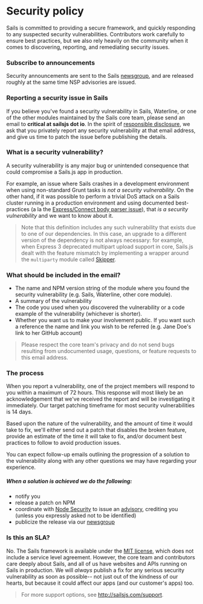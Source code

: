 # Security policy

Sails is committed to providing a secure framework, and quickly responding to any suspected security vulnerabilities.  Contributors work carefully to ensure best practices, but we also rely heavily on the community when it comes to discovering, reporting, and remediating security issues.

### Subscribe to announcements

Security announcements are sent to the Sails [newsgroup](https://groups.google.com/forum/#!forum/sailsjs), and are released roughly at the same time NSP advisories are issued.

### Reporting a security issue in Sails

If you believe you've found a security vulnerability in Sails, Waterline, or one of the other modules maintained by the Sails core team, please send an email to **critical at sailsjs dot io**.  In the spirit of [responsible disclosure](https://en.wikipedia.org/wiki/Responsible_disclosure), we ask that you privately report any security vulnerability at that email address, and give us time to patch the issue before publishing the details</em>.

### What is a security vulnerability?

A security vulnerability is any major bug or unintended consequence that could compromise a Sails.js app in production.

For example, an issue where Sails crashes in a development environment when using non-standard Grunt tasks is _not a security vulnerability_.  On the other hand, if it was possible to perform a trivial DoS attack on a Sails cluster running in a production environment and using documented best-practices (a la the [Express/Connect body parser issue](http://expressjs-book.com/index.html%3Fp=140.html)), that _is a security vulnerability_ and we want to know about it.

> Note that this definition includes any such vulnerability that exists due to one of our dependencies.  In this case, an upgrade to a different version of the dependency is not always necessary: for example, when Express 3 deprecated multipart upload support in core, Sails.js dealt with the feature mismatch by implementing a wrapper around the `multiparty` module called [Skipper](https://github.com/balderdashy/skipper#history).

### What should be included in the email?

- The name and NPM version string of the module where you found the security vulnerability (e.g. Sails, Waterline, other core module).
- A summary of the vulnerability
- The code you used when you discovered the vulnerability or a code example of the vulnerability (whichever is shorter).
- Whether you want us to make your involvement public.  If you want such a reference the name and link you wish to be referred (e.g. Jane Doe's link to her GitHub account)

> Please respect the core team's privacy and do not send bugs resulting from undocumented usage, questions, or feature requests to this email address.

### The process
When you report a vulnerability, one of the project members will respond to you within a maximum of 72 hours.  This response will most likely be an acknowledgement that we've received the report and will be investigating it immediately.  Our target patching timeframe for most security vulnerabilities is 14 days.

Based upon the nature of the vulnerability, and the amount of time it would take to fix, we'll either send out a patch that disables the broken feature, provide an estimate of the time it will take to fix, and/or document best practices to follow to avoid production issues.

You can expect follow-up emails outlining the progression of a solution to the vulnerability along with any other questions we may have regarding your experience.

##### When a solution is achieved we do the following:

- notify you
- release a patch on NPM
- coordinate with [Node Security](http://nodesecurity.io) to issue an [advisory](https://nodesecurity.io/advisories?search=sails), crediting you (unless you expressly asked not to be identified)
- publicize the release via our [newsgroup](https://groups.google.com/forum/#!forum/sailsjs)

### Is this an SLA?

No. The Sails framework is available under the [MIT license](http://sailsjs.com/license), which does not include a service level agreement.  However, the core team and contributors care deeply about Sails, and all of us have websites and APIs running on Sails in production.  We will _always_ publish a fix for any serious security vulnerability as soon as possible-- not just out of the kindness of our hearts, but because it could affect our apps (and our customer's apps) too.

> For more support options, see http://sailsjs.com/support.


